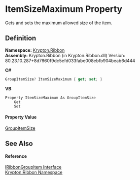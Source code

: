 # ItemSizeMaximum Property


Gets and sets the maximum allowed size of the item.



## Definition
**Namespace:** <a href="1e9bc734-cff9-e9b8-f013-94cdac669794.md">Krypton.Ribbon</a>  
**Assembly:** Krypton.Ribbon (in Krypton.Ribbon.dll) Version: 80.23.10.287+8d7660f9dc5efd033fabe008ebfb904beab6d444

**C#**
``` C#
GroupItemSize? ItemSizeMaximum { get; set; }
```
**VB**
``` VB
Property ItemSizeMaximum As GroupItemSize
	Get
	Set
```



#### Property Value
<a href="03863925-8f9c-0975-39ed-a1ea7c7bd1b0.md">GroupItemSize</a>

## See Also


#### Reference
<a href="9e70587a-44d8-3b72-5ff8-b512e012420d.md">IRibbonGroupItem Interface</a>  
<a href="1e9bc734-cff9-e9b8-f013-94cdac669794.md">Krypton.Ribbon Namespace</a>  
